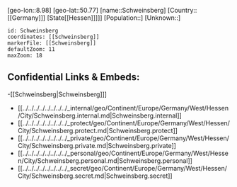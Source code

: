 ﻿---
location: [50.77,8.98]
mapzoom: [7,12] 
mapmarker: city 
type: City
tags:
- geo/City


SpocWebEntityId: 34109
isDeleted: false
confidential: public

---
[geo-lon::8.98]
[geo-lat::50.77]
[name::Schweinsberg]
[Country::[[Germany]]]
[State[[Hessen]]]]]
[Population::]
[Unknown::]


```leaflet
id: Schweinsberg
coordinates: [[Schweinsberg]]
markerFile: [[Schweinsberg]]
defaultZoom: 11 
maxZoom: 18
```


## Confidential Links & Embeds: 
-[[Schweinsberg|Schweinsberg]]] 
- [[../../../../../../../../_internal/geo/Continent/Europe/Germany/West/Hessen/City/Schweinsberg.internal.md|Schweinsberg.internal]] 
- [[../../../../../../../../_protect/geo/Continent/Europe/Germany/West/Hessen/City/Schweinsberg.protect.md|Schweinsberg.protect]] 
- [[../../../../../../../../_private/geo/Continent/Europe/Germany/West/Hessen/City/Schweinsberg.private.md|Schweinsberg.private]] 
- [[../../../../../../../../_personal/geo/Continent/Europe/Germany/West/Hessen/City/Schweinsberg.personal.md|Schweinsberg.personal]] 
- [[../../../../../../../../_secret/geo/Continent/Europe/Germany/West/Hessen/City/Schweinsberg.secret.md|Schweinsberg.secret]] 

